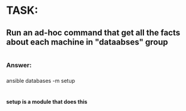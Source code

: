# 
# TASK:
## Run an ad-hoc command that get all the facts about each machine in "dataabses" group
#

#

###
### Answer:
###
###
ansible databases -m setup
#

#

#### setup is a module that does this
#


